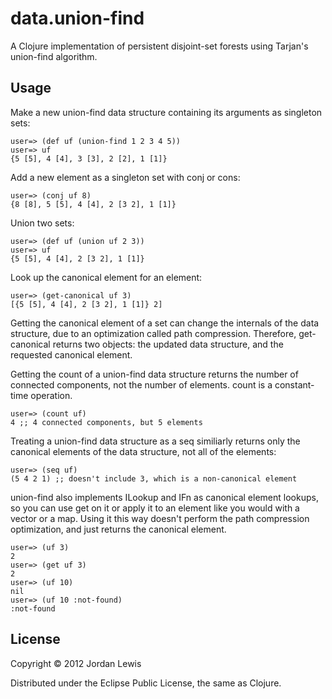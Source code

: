 # data.union-find

A Clojure implementation of persistent disjoint-set forests using Tarjan's
union-find algorithm.

## Usage

Make a new union-find data structure containing its arguments as singleton sets:

    user=> (def uf (union-find 1 2 3 4 5))
    user=> uf
    {5 [5], 4 [4], 3 [3], 2 [2], 1 [1]}

Add a new element as a singleton set with conj or cons:

    user=> (conj uf 8)
    {8 [8], 5 [5], 4 [4], 2 [3 2], 1 [1]}

Union two sets:

    user=> (def uf (union uf 2 3))
    user=> uf
    {5 [5], 4 [4], 2 [3 2], 1 [1]}

Look up the canonical element for an element:

    user=> (get-canonical uf 3)
    [{5 [5], 4 [4], 2 [3 2], 1 [1]} 2]

Getting the canonical element of a set can change the internals of the data structure,
due to an optimization called path compression. Therefore, get-canonical returns two
objects: the updated data structure, and the requested canonical element.

Getting the count of a union-find data structure returns the number of connected
components, not the number of elements. count is a constant-time operation.

    user=> (count uf)
    4 ;; 4 connected components, but 5 elements

Treating a union-find data structure as a seq similiarly returns only the
canonical elements of the data structure, not all of the elements:

    user=> (seq uf)
    (5 4 2 1) ;; doesn't include 3, which is a non-canonical element

union-find also implements ILookup and IFn as canonical element lookups, so you
can use get on it or apply it to an element like you would with a vector or a
map. Using it this way doesn't perform the path compression optimization, and
just returns the canonical element.

    user=> (uf 3)
    2
    user=> (get uf 3)
    2
    user=> (uf 10)
    nil
    user=> (uf 10 :not-found)
    :not-found


## License

Copyright © 2012 Jordan Lewis

Distributed under the Eclipse Public License, the same as Clojure.
